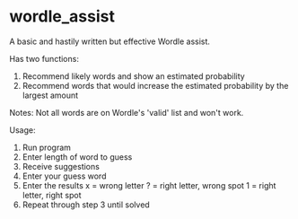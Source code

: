 # wordle_assist
A basic and hastily written but effective Wordle assist.

Has two functions:
  1) Recommend likely words and show an estimated probability
  2) Recommend words that would increase the estimated probability by the largest amount

Notes:
  Not all words are on Wordle's 'valid' list and won't work.
  
Usage:
  1) Run program
  2) Enter length of word to guess
  3) Receive suggestions
  4) Enter your guess word
  5) Enter the results
      x = wrong letter
      ? = right letter, wrong spot
      1 = right letter, right spot
  6) Repeat through step 3 until solved

